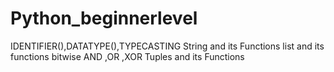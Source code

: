# Python_beginnerlevel
IDENTIFIER(),DATATYPE(),TYPECASTING
String and its Functions
list and its functions
bitwise AND ,OR ,XOR
Tuples and its Functions
